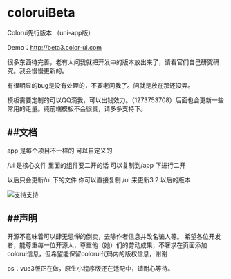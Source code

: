 # coloruiBeta
Colorui先行版本 （uni-app版）

Demo：http://beta3.color-ui.com


很多东西待完善，老有人问我就把开发中的版本放出来了，请看官们自己研究研究。我会慢慢更新的。

有很明显的bug是没有处理的，不要老问我了。问就是放在那还没弄。

模板需要定制的可以QQ滴我，可以出钱效力。（1273753708）后面也会更新一些常用的走量。纯前端模板不会很贵，请多多支持下。

##文档
-------

app 是每个项目不一样的 可以自定义的

/ui 是核心文件 里面的组件要二开的话 可以复制到/app 下进行二开

以后只会更新/ui 下的文件 你可以直接复制 /ui 来更新3.2 以后的版本

![支持支持](https://cos.color-ui.com/web/yehv3.jpg)


##声明
-------

开源不意味着可以肆无忌惮的倒卖，去除作者信息并改名骗人等。
希望各位开发者，能尊重每一位开源人，尊重他（她）们的劳动成果，不奢求在页面添加colorui信息，但希望能保留colorui代码内的版权信息，谢谢

ps：vue3版正在做，原生小程序版还在适配中，请耐心等待。
